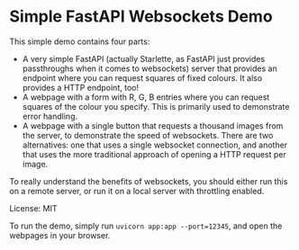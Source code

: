 # Simple FastAPI Websockets Demo

This simple demo contains four parts:

- A very simple FastAPI (actually Starlette, as FastAPI just provides
  passthroughs when it comes to websockets) server that provides an
  endpoint where you can request squares of fixed colours. It also
  provides a HTTP endpoint, too!
- A webpage with a form with R, G, B entries where you can request
  squares of the colour you specify. This is primarily used to
  demonstrate error handling.
- A webpage with a single button that requests a thousand images
  from the server, to demonstrate the speed of websockets. There
  are two alternatives: one that uses a single websocket connection,
  and another that uses the more traditional approach of opening
  a HTTP request per image.

To really understand the benefits of websockets, you should
either run this on a remote server, or run it on a local server
with throttling enabled.

License: MIT

To run the demo, simply run `uvicorn app:app --port=12345`, and open
the webpages in your browser.
